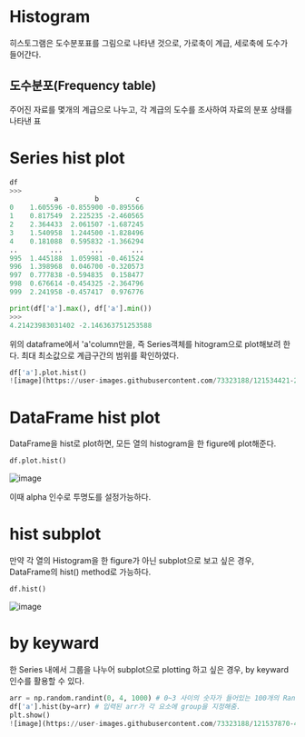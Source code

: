 # Histogram
히스토그램은 도수분포표를 그림으로 나타낸 것으로, 가로축이 계급, 세로축에 도수가 들어간다. 

## 도수분포(Frequency table)
주어진 자료를 몇개의 계급으로 나누고, 각 계급의 도수를 조사하여 자료의 분포 상태를 나타낸 표

# Series hist plot
```python
df
>>>
           a         b         c
0    1.605596 -0.855900 -0.895566
1    0.817549  2.225235 -2.460565
2    2.364433  2.061507 -1.687245
3    1.540958  1.244500 -1.828496
4    0.181088  0.595832 -1.366294
..        ...       ...       ...
995  1.445188  1.059981 -0.461524
996  1.398968  0.046700 -0.320573
997  0.777838 -0.594835  0.158477
998  0.676614 -0.454325 -2.364796
999  2.241958 -0.457417  0.976776

print(df['a'].max(), df['a'].min())
>>>
4.21423983031402 -2.146363751253588
```
위의 dataframe에서 'a'column만을, 즉 Series객체를 hitogram으로 plot해보려 한다. 최대 최소값으로 계급구간의 범위를 확인하였다.
```python
df['a'].plot.hist()
![image](https://user-images.githubusercontent.com/73323188/121534421-2c005580-ca3c-11eb-92fb-dca71c8ced9f.png)
```

# DataFrame hist plot
DataFrame을 hist로 plot하면, 모든 열의 histogram을 한 figure에 plot해준다.

```python
df.plot.hist()
```
![image](https://user-images.githubusercontent.com/73323188/121534631-5ce08a80-ca3c-11eb-8d7a-30a4a5359dad.png)

이때 alpha 인수로 투명도를 설정가능하다.

# hist subplot 

만약 각 열의 Histogram을 한 figure가 아닌 subplot으로 보고 싶은 경우, DataFrame의 hist() method로 가능하다.
```python
df.hist()
```
![image](https://user-images.githubusercontent.com/73323188/121535670-53a3ed80-ca3d-11eb-8ac0-cb77eacd002f.png)

# by keyward

한 Series 내에서 그룹을 나누어 subplot으로 plotting 하고 싶은 경우, by keyward 인수를 활용할 수 있다.

```python
arr = np.random.randint(0, 4, 1000) # 0~3 사이의 숫자가 들어있는 100개의 Random 배열 생성
df['a'].hist(by=arr) # 입력된 arr가 각 요소에 group을 지정해줌.
plt.show()
![image](https://user-images.githubusercontent.com/73323188/121537870-47209480-ca3f-11eb-867d-1aa6261baca7.png)
```
